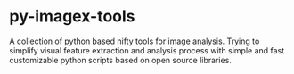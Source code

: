 # py-imagex-tools
A collection of python based nifty tools for image analysis. Trying to simplify visual feature extraction and analysis process with simple and fast customizable python scripts based on open source libraries.
